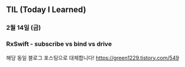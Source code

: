 ## TIL (Today I Learned)

### 2월 14일 (금)    
### RxSwift - subscribe vs bind vs drive
해당 동일 블로그 포스팅으로 대체합니다!
https://green1229.tistory.com/549   
